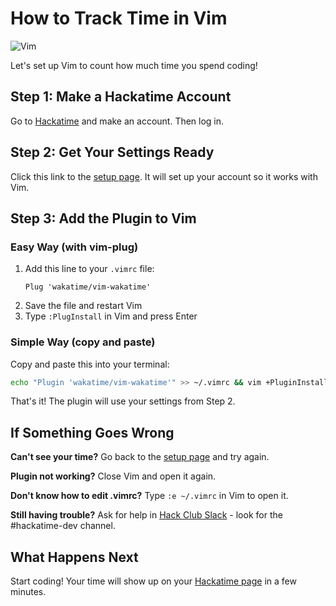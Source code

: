 # How to Track Time in Vim

![Vim](/images/editor-icons/vim-128.png)

Let's set up Vim to count how much time you spend coding!

## Step 1: Make a Hackatime Account

Go to [Hackatime](https://hackatime.hackclub.com) and make an account. Then log in.

## Step 2: Get Your Settings Ready

Click this link to the [setup page](https://hackatime.hackclub.com/my/wakatime_setup). It will set up your account so it works with Vim.

## Step 3: Add the Plugin to Vim

### Easy Way (with vim-plug)
1. Add this line to your `.vimrc` file:
   ```
   Plug 'wakatime/vim-wakatime'
   ```
2. Save the file and restart Vim
3. Type `:PlugInstall` in Vim and press Enter

### Simple Way (copy and paste)
Copy and paste this into your terminal:
```bash
echo "Plugin 'wakatime/vim-wakatime'" >> ~/.vimrc && vim +PluginInstall
```

That's it! The plugin will use your settings from Step 2.

## If Something Goes Wrong

**Can't see your time?** Go back to the [setup page](https://hackatime.hackclub.com/my/wakatime_setup) and try again.

**Plugin not working?** Close Vim and open it again.

**Don't know how to edit .vimrc?** Type `:e ~/.vimrc` in Vim to open it.

**Still having trouble?** Ask for help in [Hack Club Slack](https://hackclub.slack.com) - look for the #hackatime-dev channel.

## What Happens Next

Start coding! Your time will show up on your [Hackatime page](https://hackatime.hackclub.com) in a few minutes.
